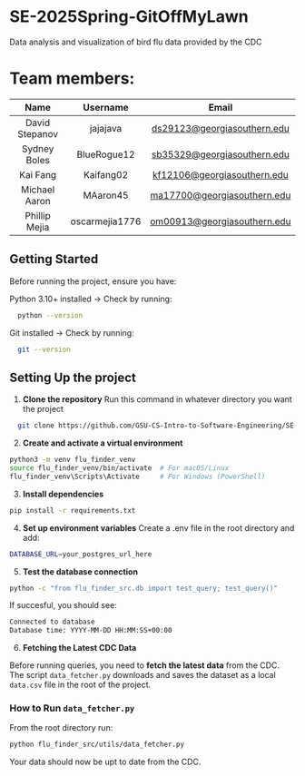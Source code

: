 # SE-2025Spring-GitOffMyLawn

Data analysis and visualization of bird flu data provided by the CDC

# Team members:

|      Name      |    Username    |            Email            |
| :------------: | :------------: | :-------------------------: |
| David Stepanov |    jajajava    | ds29123@georgiasouthern.edu |
|  Sydney Boles  |  BlueRogue12   | sb35329@georgiasouthern.edu |
|    Kai Fang    |   Kaifang02    | kf12106@georgiasouthern.edu |
| Michael Aaron  |    MAaron45    | ma17700@georgiasouthern.edu |
| Phillip Mejia  | oscarmejia1776 | om00913@georgiasouthern.edu |

## Getting Started

Before running the project, ensure you have:

Python 3.10+ installed → Check by running:

```bash
  python --version
```

Git installed → Check by running:

```bash
  git --version
```

## Setting Up the project

1. **Clone the repository**
   Run this command in whatever directory you want the project

```bash
  git clone https://github.com/GSU-CS-Intro-to-Software-Engineering/SE-2025Spring-GitOffMyLawn.git
```

2. **Create and activate a virtual environment**

```bash
python3 -m venv flu_finder_venv
source flu_finder_venv/bin/activate  # For macOS/Linux
flu_finder_venv\Scripts\Activate     # For Windows (PowerShell)
```


3. **Install dependencies**

```bash
pip install -r requirements.txt
```

4. **Set up environment variables**
   Create a .env file in the root directory and add:

```bash
DATABASE_URL=your_postgres_url_here
```

5. **Test the database connection**

```bash
python -c "from flu_finder_src.db import test_query; test_query()"
```

If succesful, you should see:

```bash
Connected to database
Database time: YYYY-MM-DD HH:MM:SS+00:00
```

6. **Fetching the Latest CDC Data**

Before running queries, you need to **fetch the latest data** from the CDC.
The script `data_fetcher.py` downloads and saves the dataset as a local `data.csv` file in the root of the project.

### **How to Run `data_fetcher.py`**

From the root directory run:

```bash
python flu_finder_src/utils/data_fetcher.py
```

Your data should now be upt to date from the CDC.
